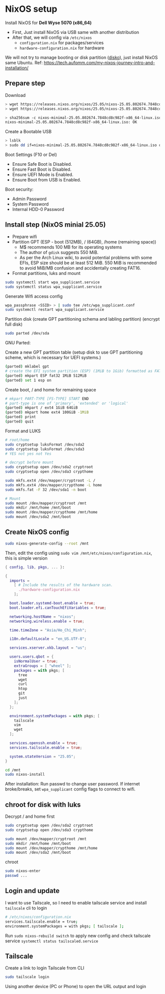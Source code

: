 # NixOS setup

Install NixOS for **Dell Wyse 5070 (x86_64)**

- First, Just install NixOS via USB same with another distribution
- After that, we will config via `/etc/nixos`
  - `configuration.nix` for packages/services
  - `hardware-configuration.nix` for hardware

We will not try to manage booting or disk partition ([disko](https://github.com/nix-community/disko)), just install NixOS same Ubuntu.
Ref: https://tech.aufomm.com/my-nixos-journey-intro-and-installation/

## Prepare step

Download

```bash
> wget https://releases.nixos.org/nixos/25.05/nixos-25.05.802674.7848cd8c982f/nixos-minimal-25.05.802674.7848cd8c982f-x86_64-linux.iso
> wget https://releases.nixos.org/nixos/25.05/nixos-25.05.802674.7848cd8c982f/nixos-minimal-25.05.802674.7848cd8c982f-x86_64-linux.iso.sha256

> sha256sum -c nixos-minimal-25.05.802674.7848cd8c982f-x86_64-linux.iso.sha256
nixos-minimal-25.05.802674.7848cd8c982f-x86_64-linux.iso: OK
```

Create a Bootable USB

```bash
> lsblk
> sudo dd if=nixos-minimal-25.05.802674.7848cd8c982f-x86_64-linux.iso of=/dev/sdb bs=1M status=progress
```

Boot Settings (F10 or Del)

- Ensure Safe Boot is Disabled.
- Ensure Fast Boot is Disabled.
- Ensure UEFI Mode is Enabled.
- Ensure Boot from USB is Enabled.

Boot security:

- Admin Password
- System Password
- Internal HDD-0 Password

## Install step (NixOS minial 25.05)

- Prepare wifi
- Partition GPT (ESP - boot (512MB), / (64GB), /home (remaining space))
  - M$ recommends 100 MB for its operating systems
  - The author of `gdisk` suggests 550 MiB.
  - As per the Arch Linux wiki, to avoid potential problems with some EFIs, ESP size should be at least 512 MiB. 550 MiB is recommended to avoid MiB/MB confusion and accidentally creating FAT16.
- Format partitions, luks and mount

```bash
sudo systemctl start wpa_supplicant.service
sudo systemctl status wpa_supplicant.service
```

Generate Wifi access config

```bash
wpa_passphrase <SSID> > | sudo tee /etc/wpa_supplicant.conf
sudo systemctl restart wpa_supplicant.service
```

Partition disk (create GPT partitioning schema and labling partition) (encrypt full disk)

```bash
sudo parted /dev/sda
```

GNU Parted:

Create a new GPT partition table (setup disk to use GPT partitioning scheme, which is necessary for UEFI systems.)

```bash
(parted) mklabel gpt
# create the EFI system partition (ESP) (1MiB to 1Gib) formatted as FAT32 for the EFI system. It’s required for UEFI booting
(parted) mkpart ESP fat32 1MiB 512MiB
(parted) set 1 esp on
```

Create boot, / and home for remaining space

```bash
# mkpart PART-TYPE [FS-TYPE] START END
# part-type is one of 'primary', 'extended' or 'logical'
(parted) mkpart / ext4 1GiB 64GiB
(parted) mkpart home ext4 100GiB -1MiB
(parted) print
(parted) quit
```

Format and LUKS

```bash
# root/home
sudo cryptsetup luksFormat /dev/sda2
sudo cryptsetup luksFormat /dev/sda3
# YES not yes not Yes

# decrypt before mount
sudo cryptsetup open /dev/sda2 cryptroot
sudo cryptsetup open /dev/sda3 crypthome
```

```bash
sudo mkfs.ext4 /dev/mapper/cryptroot -L /
sudo mkfs.ext4 /dev/mapper/crypthome -L home
sudo mkfs.fat -F 32 /dev/sda1 -n boot

# Mount
sudo mount /dev/mapper/cryptroot /mnt
sudo mkdir /mnt/home /mnt/boot
sudo mount /dev/mapper/crypthome /mnt/home
sudo mount /dev/sda2 /mnt/boot
```

## Create NixOS config

```bash
sudo nixos-generate-config --root /mnt
```

Then, edit the config using `sudo vim /mnt/etc/nixos/configuration.nix`, this is simple version

```nix
{ config, lib, pkgs, ... }:

{
  imports =
    [ # Include the results of the hardware scan.
      ./hardware-configuration.nix
    ];

  boot.loader.systemd-boot.enable = true;
  boot.loader.efi.canTouchEfiVariables = true;

  networking.hostName = "nixos";
  networking.wireless.enable = true;

  time.timeZone = "Asia/Ho_Chi_Minh";

  i18n.defaultLocale = "en_US.UTF-8";

  services.xserver.xkb.layout = "us";

  users.users.qbot = {
    isNormalUser = true;
    extraGroups = [ "wheel" ];
    packages = with pkgs; [
      tree
      wget
      curl
      htop
      git
      just
    ];
  };

  environment.systemPackages = with pkgs; [
    tailscale
    vim
    wget
  ];

  services.openssh.enable = true;
  services.tailscale.enable = true;

  system.stateVersion = "25.05";
}
```

```bash
cd /mnt
sudo nixos-install
```

After installation: Run passwd to change user password. If internet broke/breaks, set `wpa_supplicant` config flags to connect to wifi.

## chroot for disk with luks

Decrypt / and home first

```bash
sudo cryptsetup open /dev/sda2 cryptroot
sudo cryptsetup open /dev/sda3 crypthome

sudo mount /dev/mapper/cryptroot /mnt
sudo mkdir /mnt/home /mnt/boot
sudo mount /dev/mapper/crypthome /mnt/home
sudo mount /dev/sda2 /mnt/boot
```

chroot

```bash
sudo nixos-enter
passwd ...
```

## Login and update

I want to use Tailscale, so I need to enable tailscale service and install `tailscale` cli to login

```bash
# /etc/nixos/configuration.nix
services.tailscale.enable = true;
environment.systemPackages = with pkgs; [ tailscale ];
```

Run `sudo nixos-rebuild switch` to apply new config and check tailscale service `systemctl status tailscaled.service`

## Tailscale

Create a link to login Tailscale from CLI

```bash
sudo tailscale login
```

Using another device (PC or Phone) to open the URL output and login
